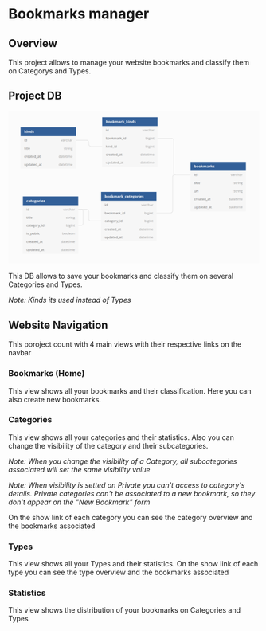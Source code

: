 # Bookmarks manager

## Overview
This project allows to manage your website bookmarks and classify them on Categorys and Types. 

## Project DB

![DBDiagram](app/assets/images/DBDiagram.png)

This DB allows to save your bookmarks and classify them on several Categories and Types. 

*Note: Kinds its used instead of Types*

## Website Navigation
This poroject count with 4 main views with their respective links on the navbar

### Bookmarks (Home)
This view shows all your bookmarks and their classification. Here you can also create new bookmarks.

### Categories
This view shows all your categories and their statistics.
Also you can change the visibility of the category and their subcategories. 

*Note: When you change the visibility of a Category, all subcategories associated will set the same visibility value*

*Note: When visibility is setted on Private you can't access to category's details. Private categories can't be associated to a new bookmark, so they don't appear on the "New Bookmark" form*

On the show link of each category you can see the category overview and the bookmarks associated

### Types
This view shows all your Types and their statistics.
On the show link of each type you can see the type overview and the bookmarks associated

### Statistics
This view shows the distribution of your bookmarks on Categories and Types




